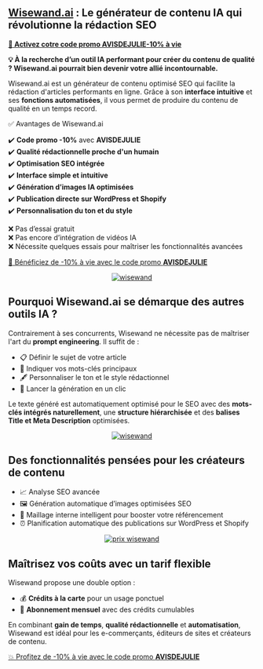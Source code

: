 <h2 class="gb-headline gb-headline-f40a2458 gb-headline-text"><a title="wisewand" href="https://wisewand.ai/?fpr=ludovic64">Wisewand.ai</a> : Le g&eacute;n&eacute;rateur de contenu IA qui r&eacute;volutionne la r&eacute;daction SEO</h2>
<p><strong><a class="gb-button gb-button-e5d84c36 gb-button-text" title="code promo wisewand" href="https://wisewand.ai/?fpr=ludovic64" target="_blank" rel="nofollow noopener noreferrer">🚀 Activez cotre code promo AVISDEJULIE</a><a class="gb-button gb-button-e5d84c36 gb-button-text" href="https://wisewand.ai/?fpr=ludovic64" target="_blank" rel="nofollow noopener noreferrer">-10% &agrave; vie </a></strong></p>
<p><strong>💡 &Agrave; la recherche d&rsquo;un outil IA performant pour cr&eacute;er du contenu de qualit&eacute; ? Wisewand.ai pourrait bien devenir votre alli&eacute; incontournable.</strong></p>
<p>Wisewand.ai est un g&eacute;n&eacute;rateur de contenu optimis&eacute; SEO qui facilite la r&eacute;daction d'articles performants en ligne. Gr&acirc;ce &agrave; son <strong>interface intuitive</strong> et ses <strong>fonctions automatis&eacute;es</strong>, il vous permet de produire du contenu de qualit&eacute; en un temps record.</p>

<p class="gb-headline gb-headline-a355b9e9 gb-headline-text">✅ Avantages de Wisewand.ai</p>
<p>✔️ <strong>Code promo -10%</strong> avec <strong>AVISDEJULIE</strong><br />✔️ <strong>Qualit&eacute; r&eacute;dactionnelle proche d'un humain</strong><br />✔️ <strong>Optimisation SEO int&eacute;gr&eacute;e</strong><br />✔️ <strong>Interface simple et intuitive</strong><br />✔️ <strong>G&eacute;n&eacute;ration d&rsquo;images IA optimis&eacute;es</strong><br />✔️ <strong>Publication directe sur WordPress et Shopify</strong><br />✔️ <strong>Personnalisation du ton et du style</strong></p>
<p>❌ Pas d&rsquo;essai gratuit<br />❌ Pas encore d&rsquo;int&eacute;gration de vid&eacute;os IA<br />❌ N&eacute;cessite quelques essais pour ma&icirc;triser les fonctionnalit&eacute;s avanc&eacute;es</p>

<p><a class="gb-button gb-button-e5d84c36 gb-button-text" href="https://wisewand.ai/?fpr=ludovic64" target="_blank" rel="nofollow noopener noreferrer"> 🚀 B&eacute;n&eacute;ficiez de -10% &agrave; vie avec le code promo <strong>AVISDEJULIE</strong> </a></p>
<center><a title="wisewand" href="https://wisewand.ai/?fpr=ludovic64"><img src="https://ludo78990.github.io/Avis-Wisewand/wisewand.jpg" alt="wisewand" title="wisewand.ai"width=" " height=" " /></a></center>
<h2>Pourquoi Wisewand.ai se d&eacute;marque des autres outils IA ?</h2>


<p>Contrairement &agrave; ses concurrents, Wisewand ne n&eacute;cessite pas de ma&icirc;triser l'art du <strong>prompt engineering</strong>. Il suffit de :</p>
<ul>
<li>📋 D&eacute;finir le sujet de votre article</li>
<li>🔎 Indiquer vos mots-cl&eacute;s principaux</li>
<li>🖋️ Personnaliser le ton et le style r&eacute;dactionnel</li>
<li>🚀 Lancer la g&eacute;n&eacute;ration en un clic</li>
</ul>
<p>Le texte g&eacute;n&eacute;r&eacute; est automatiquement optimis&eacute; pour le SEO avec des <strong>mots-cl&eacute;s int&eacute;gr&eacute;s naturellement</strong>, une <strong>structure hi&eacute;rarchis&eacute;e</strong> et des <strong>balises Title et Meta Description</strong> optimis&eacute;es.</p>


<center><a title="wisewand" href="https://wisewand.ai/?fpr=ludovic64"><img src="https://ludo78990.github.io/Avis-Wisewand/wisewand2.JPG" alt="wisewand" title="wisewand.ai"width=" " height=" " /></a></center>
<h2>Des fonctionnalit&eacute;s pens&eacute;es pour les cr&eacute;ateurs de contenu</h2>
<ul>
<li>📈 Analyse SEO avanc&eacute;e</li>
<li>🖼️ G&eacute;n&eacute;ration automatique d&rsquo;images optimis&eacute;es SEO</li>
<li>🔗 Maillage interne intelligent pour booster votre r&eacute;f&eacute;rencement</li>
<li>⏰ Planification automatique des publications sur WordPress et Shopify</li>
</ul>
<center><a title="wisewand" href="https://wisewand.ai/?fpr=ludovic64"><img src="https://ludo78990.github.io/Avis-Wisewand/wisewand-1.jpg" alt="prix wisewand" title="prix de wisewand"width=" " height=" " /></a></center>
<h2>Ma&icirc;trisez vos co&ucirc;ts avec un tarif flexible</h2>
<p>Wisewand propose une double option :</p>
<ul>
<li>💰 <strong>Cr&eacute;dits &agrave; la carte</strong> pour un usage ponctuel</li>
<li>📅 <strong>Abonnement mensuel</strong> avec des cr&eacute;dits cumulables</li>
</ul>
<p>En combinant <strong>gain de temps</strong>, <strong>qualit&eacute; r&eacute;dactionnelle</strong> et <strong>automatisation</strong>, Wisewand est id&eacute;al pour les e-commer&ccedil;ants, &eacute;diteurs de sites et cr&eacute;ateurs de contenu.</p>
<div class="gb-container gb-container-dd8008fa"><a class="gb-button gb-button-5b807a0a gb-button-text" href="https://wisewand.ai/?fpr=ludovic64" target="_blank" rel="nofollow noopener noreferrer"> 💥 Profitez de -10% &agrave; vie avec le code promo <strong>AVISDEJULIE</strong> </a></div>
